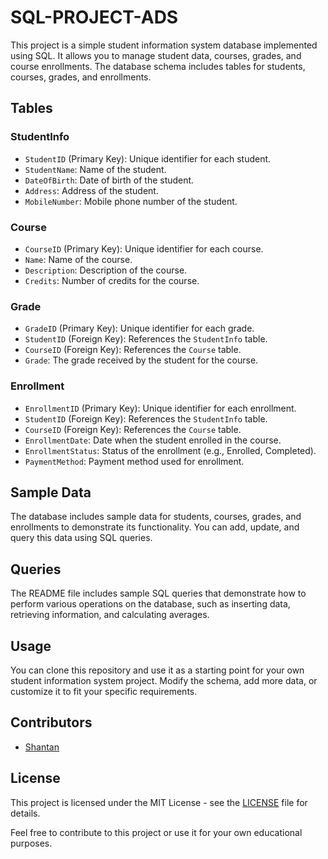 # SQL-PROJECT-ADS
This project is a simple student information system database implemented using SQL. It allows you to manage student data, courses, grades, and course enrollments. The database schema includes tables for students, courses, grades, and enrollments.

## Tables

### StudentInfo

- `StudentID` (Primary Key): Unique identifier for each student.
- `StudentName`: Name of the student.
- `DateOfBirth`: Date of birth of the student.
- `Address`: Address of the student.
- `MobileNumber`: Mobile phone number of the student.

### Course

- `CourseID` (Primary Key): Unique identifier for each course.
- `Name`: Name of the course.
- `Description`: Description of the course.
- `Credits`: Number of credits for the course.

### Grade

- `GradeID` (Primary Key): Unique identifier for each grade.
- `StudentID` (Foreign Key): References the `StudentInfo` table.
- `CourseID` (Foreign Key): References the `Course` table.
- `Grade`: The grade received by the student for the course.

### Enrollment

- `EnrollmentID` (Primary Key): Unique identifier for each enrollment.
- `StudentID` (Foreign Key): References the `StudentInfo` table.
- `CourseID` (Foreign Key): References the `Course` table.
- `EnrollmentDate`: Date when the student enrolled in the course.
- `EnrollmentStatus`: Status of the enrollment (e.g., Enrolled, Completed).
- `PaymentMethod`: Payment method used for enrollment.

## Sample Data

The database includes sample data for students, courses, grades, and enrollments to demonstrate its functionality. You can add, update, and query this data using SQL queries.

## Queries

The README file includes sample SQL queries that demonstrate how to perform various operations on the database, such as inserting data, retrieving information, and calculating averages.

## Usage

You can clone this repository and use it as a starting point for your own student information system project. Modify the schema, add more data, or customize it to fit your specific requirements.

## Contributors

- [Shantan](https://github.com/shantan125)

## License

This project is licensed under the MIT License - see the [LICENSE](LICENSE) file for details.

Feel free to contribute to this project or use it for your own educational purposes.

